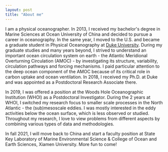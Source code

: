 ```yaml
---
layout: post
title: "About me"
---
```


I am a physical oceanographer. In 2013, I received my bachelor's degree in Marine Sciences at Ocean University of China and decided to pursue a career in oceanography. In the same year, I moved to the U.S. and became a graduate student in Physical Oceanography at [Duke University](https://www.duke.edu). During my graduate studies and many years beyond, I strived to understand an important ocean circulation system on earth - the Atlantic Meridional Overturning Circulation (AMOC) - by investigating its structure, variability, circulation pathways and forcing mechanisms. I paid particular attention to the deep ocean component of the AMOC because of its critical role in carbon uptake and ocean ventilation. In 2018, I received my Ph.D. at Duke and was appointed as a Postdoctoral Research Associate there.

In 2019, I was offered a position at the Woods Hole Oceanographic Institution (WHOI) as a Postdoctoral Investigator. During the 2 years at WHOI, I switched my research focus to smaller scale processes in the North Atlantic - the (sub)mesoscale eddies. I was mostly interested in the eddy activities below the ocean surface, which is less observed or studied. Throughout my research, I love to view problems from different aspects by combining various types of data and methodologies. 

In fall 2021, I will move back to China and start a faculty position at State Key Laboratory of Marine Environmental Science & College of Ocean and Earth Sciences, Xiamen University. More fun to come!
